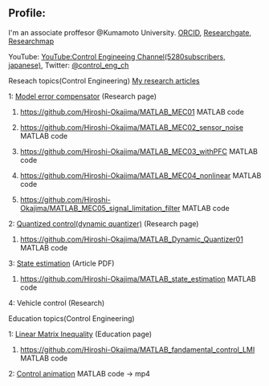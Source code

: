 ## Profile:

I'm an associate proffesor @Kumamoto University. [ORCID](https://orcid.org/0000-0001-7621-7482), [Researchgate](https://www.researchgate.net/profile/Hiroshi-Okajima), [Researchmap](https://researchmap.jp/read0203288?lang=en)

YouTube: [YouTube:Control Engineeing Channel(5280subscribers, japanese)](https://www.youtube.com/c/ControlEngineeringChannel/videos), Twitter: [@control_eng_ch](https://twitter.com/control_eng_ch)

Reseach topics(Control Engineering) [My research articles](https://sites.google.com/view/hiroshi-okajima/profile/research-achievements)

1: [Model error compensator](https://sites.google.com/view/hiroshi-okajima/model-error-compensator) (Research page)

  1. https://github.com/Hiroshi-Okajima/MATLAB_MEC01 MATLAB code
  
  2. https://github.com/Hiroshi-Okajima/MATLAB_MEC02_sensor_noise MATLAB code
  
  3. https://github.com/Hiroshi-Okajima/MATLAB_MEC03_withPFC MATLAB code
  
  4. https://github.com/Hiroshi-Okajima/MATLAB_MEC04_nonlinear MATLAB code
  
  5. https://github.com/Hiroshi-Okajima/MATLAB_MEC05_signal_limitation_filter MATLAB code

2: [Quantized control(dynamic quantizer)](https://sites.google.com/view/hiroshi-okajima/dynamic-quantizer) (Research page)

  1. https://github.com/Hiroshi-Okajima/MATLAB_Dynamic_Quantizer01 MATLAB code

3: [State estimation](https://www.tandfonline.com/doi/full/10.1080/18824889.2021.1985702) (Article PDF)

  1. https://github.com/Hiroshi-Okajima/MATLAB_state_estimation MATLAB code

4: Vehicle control (Research)

Education topics(Control Engineering)

1: [Linear Matrix Inequality](https://sites.google.com/view/hiroshi-okajima/linear-matrix-inequality) (Education page)

   1. https://github.com/Hiroshi-Okajima/MATLAB_fandamental_control_LMI MATLAB code

2: [Control animation](https://github.com/Hiroshi-Okajima/MATLAB_animation) MATLAB code -> mp4
